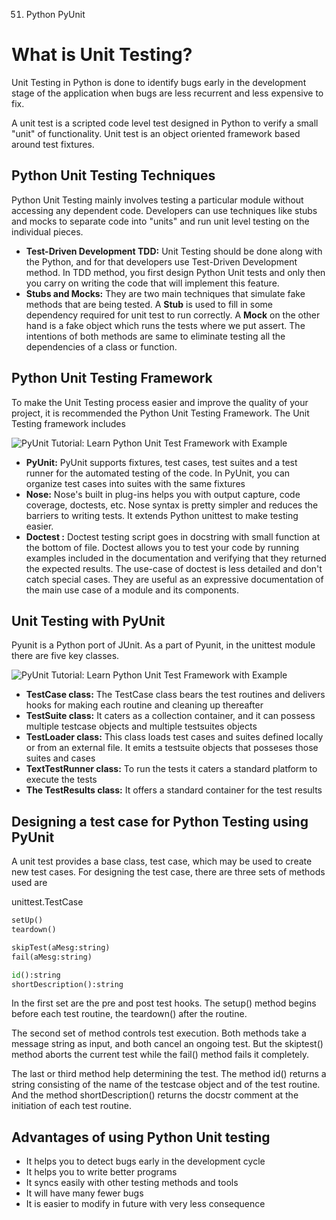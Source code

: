 051. Python PyUnit

# What is Unit Testing?
Unit Testing in Python is done to identify bugs early in the development stage of the application when bugs are less recurrent and less expensive to fix.

A unit test is a scripted code level test designed in Python to verify a small "unit" of functionality. Unit test is an object oriented framework based around test fixtures.

## Python Unit Testing Techniques
Python Unit Testing mainly involves testing a particular module without accessing any dependent code. Developers can use techniques like stubs and mocks to separate code into "units" and run unit level testing on the individual pieces.

- **Test-Driven Development TDD:** Unit Testing should be done along with the Python, and for that developers use Test-Driven Development method. In TDD method, you first design Python Unit tests and only then you carry on writing the code that will implement this feature.
- **Stubs and Mocks:** They are two main techniques that simulate fake methods that are being tested. A **Stub** is used to fill in some dependency required for unit test to run correctly. A **Mock** on the other hand is a fake object which runs the tests where we put assert.
The intentions of both methods are same to eliminate testing all the dependencies of a class or function.

## Python Unit Testing Framework
To make the Unit Testing process easier and improve the quality of your project, it is recommended the Python Unit Testing Framework. The Unit Testing framework includes

![PyUnit Tutorial: Learn Python Unit Test Framework with Example](https://www.guru99.com/images/6-2015/052615_0505_PythonUnitT1.png)

- **PyUnit:** PyUnit supports fixtures, test cases, test suites and a test runner for the automated testing of the code. In PyUnit, you can organize test cases into suites with the same fixtures
- **Nose:** Nose's built in plug-ins helps you with output capture, code coverage, doctests, etc. Nose syntax is pretty simpler and reduces the barriers to writing tests. It extends Python unittest to make testing easier.
- **Doctest :** Doctest testing script goes in docstring with small function at the bottom of file. Doctest allows you to test your code by running examples included in the documentation and verifying that they returned the expected results. The use-case of doctest is less detailed and don't catch special cases. They are useful as an expressive documentation of the main use case of a module and its components.

## Unit Testing with PyUnit
Pyunit is a Python port of JUnit. As a part of Pyunit, in the unittest module there are five key classes.

![PyUnit Tutorial: Learn Python Unit Test Framework with Example](https://www.guru99.com/images/6-2015/052615_0505_PythonUnitT2.png)

- **TestCase class:** The TestCase class bears the test routines and delivers hooks for making each routine and cleaning up thereafter
- **TestSuite class:** It caters as a collection container, and it can possess multiple testcase objects and multiple testsuites objects
- **TestLoader class:** This class loads test cases and suites defined locally or from an external file. It emits a testsuite objects that posseses those suites and cases
- **TextTestRunner class:** To run the tests it caters a standard platform to execute the tests
- **The TestResults class:** It offers a standard container for the test results
## Designing a test case for Python Testing using PyUnit
A unit test provides a base class, test case, which may be used to create new test cases. For designing the test case, there are three sets of methods used are

unittest.TestCase
```python
setUp()
teardown()

skipTest(aMesg:string)
fail(aMesg:string)

id():string
shortDescription():string
```
In the first set are the pre and post test hooks. The setup() method begins before each test routine, the teardown() after the routine.

The second set of method controls test execution. Both methods take a message string as input, and both cancel an ongoing test. But the skiptest() method aborts the current test while the fail() method fails it completely.

The last or third method help determining the test. The method id() returns a string consisting of the name of the testcase object and of the test routine. And the method shortDescription() returns the docstr comment at the initiation of each test routine.

## Advantages of using Python Unit testing
- It helps you to detect bugs early in the development cycle
- It helps you to write better programs
- It syncs easily with other testing methods and tools
- It will have many fewer bugs
- It is easier to modify in future with very less consequence